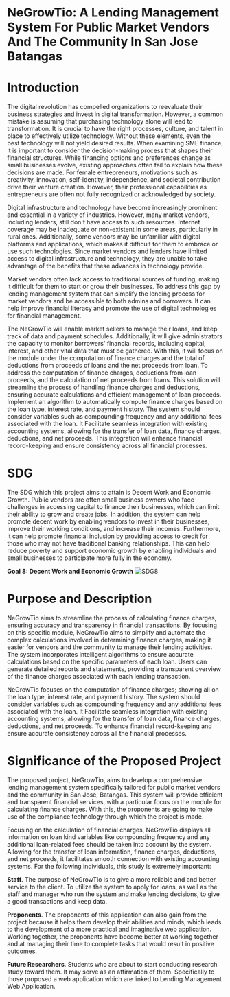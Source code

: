 # NeGrowTio: A Lending Management System For Public Market Vendors And The Community In San Jose Batangas

# Introduction
  The digital revolution has compelled organizations to reevaluate their business strategies and invest in digital transformation. However, a common mistake is assuming that purchasing technology alone will lead to transformation. It is crucial to have the right processes, culture, and talent in place to effectively utilize technology. Without these elements, even the best technology will not yield desired results. When examining SME finance, it is important to consider the decision-making process that shapes their financial structures. While financing options and preferences change as small businesses evolve, existing approaches often fail to explain how these decisions are made. For female entrepreneurs, motivations such as creativity, innovation, self-identity, independence, and societal contribution drive their venture creation. However, their professional capabilities as entrepreneurs are often not fully recognized or acknowledged by society.

  Digital infrastructure and technology have become increasingly prominent and essential in a variety of industries. However, many market vendors, including lenders, still don't have access to such resources. Internet coverage may be inadequate or non-existent in some areas, particularly in rural ones. Additionally, some vendors may be unfamiliar with digital platforms and applications, which makes it difficult for them to embrace or use such technologies. Since market vendors and lenders have limited access to digital infrastructure and technology, they are unable to take advantage of the benefits that these advances in technology provide.

  Market vendors often lack access to traditional sources of funding, making it difficult for them to start or grow their businesses. To address this gap by lending management system that can simplify the lending process for market vendors and be accessible to both admins and borrowers. It can help improve financial literacy and promote the use of digital technologies for financial management.

  The NeGrowTio will enable market sellers to manage their loans, and keep track of data and payment schedules. Additionally, it will give administrators the capacity to monitor borrowers' financial records, including capital, interest, and other vital data that must be gathered. With this, it will focus on the module under the computation of finance charges and the total of deductions from proceeds of loans and the net proceeds from loan. To address the computation of finance charges, deductions from loan proceeds, and the calculation of net proceeds from loans. This solution will streamline the process of handling finance charges and deductions, ensuring accurate calculations and efficient management of loan proceeds. Implement an algorithm to automatically compute finance charges based on the loan type, interest rate, and payment history. The system should consider variables such as compounding frequency and any additional fees associated with the loan. It Facilitate seamless integration with existing accounting systems, allowing for the transfer of loan data, finance charges, deductions, and net proceeds. This integration will enhance financial record-keeping and ensure consistency across all financial processes.

# SDG
  The SDG which this project aims to attain is Decent Work and Economic Growth. Public vendors are often small business owners who face challenges in accessing capital to finance their businesses, which can limit their ability to grow and create jobs. In addition, the system can help promote decent work by enabling vendors to invest in their businesses, improve their working conditions, and increase their incomes. Furthermore, it can help promote financial inclusion by providing access to credit for those who may not have traditional banking relationships. This can help reduce poverty and support economic growth by enabling individuals and small businesses to participate more fully in the economy.

**Goal 8: Decent Work and Economic Growth**
![SDG8](https://github.com/monrealljeriko/NeGrowTio-LMS/assets/137249168/560b8703-32a6-4839-8045-a037fe12fa5d)

 # Purpose and Description
   NeGrowTio aims to streamline the process of calculating finance charges, ensuring accuracy and transparency in financial transactions. By focusing on this specific module, NeGrowTio aims to simplify and automate the complex calculations involved in determining finance charges, making it easier for vendors and the community to manage their lending activities. The system incorporates intelligent algorithms to ensure accurate calculations based on the specific parameters of each loan. Users can generate detailed reports and statements, providing a transparent overview of the finance charges associated with each lending transaction.

   NeGrowTio focuses on the computation of finance charges; showing all on the loan type, interest rate, and payment history. The system should consider variables such as compounding frequency and any additional fees associated with the loan. It Facilitate seamless integration with existing accounting systems, allowing for the transfer of loan data, finance charges, deductions, and net proceeds. To enhance financial record-keeping and ensure accurate consistency across all the financial processes.

# Significance of the Proposed Project
  The proposed project, NeGrowTio, aims to develop a comprehensive lending management system specifically tailored for public market vendors and the community in San Jose, Batangas. This system will provide efficient and transparent financial services, with a particular focus on the module for calculating finance charges. With this, the proponents are going to make use of the compliance technology through which the project is made.

  Focusing on the calculation of financial charges, NeGrowTio displays all information on loan kind variables like compounding frequency and any additional loan-related fees should be taken into account by the system. Allowing for the transfer of loan information, finance charges, deductions, and net proceeds, it facilitates smooth connection with existing accounting systems. For the following individuals, this study is extremely important:

  **Staff**. The purpose of NeGrowTio is to give a more reliable and and better service to the client. To utilize the system to apply for loans, as well as the staff and manager who run the system and make lending decisions, to give a good transactions and keep data.

  **Proponents**. The proponents of this application can also gain from the project because it helps them develop their abilities and minds, which leads to the development of a more practical and imaginative web application. Working together, the proponents have become better at working together and at managing their time to complete tasks that would result in positive outcomes.

  **Future Researchers**. Students who are about to start conducting research study toward them. It may serve as an affirmation of them. Specifically to those proposed a web application which are linked to Lending Management Web Application.
